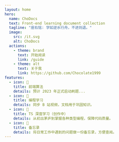 ```yaml
---
layout: home
hero:
  name: ChoDocs
  text: Front-end learning document collection
  tagline: "座右铭: 学如逆水行舟，不进则退。"
  image:
    src: /it.svg
    alt: ChoDocs
  actions:
    - theme: brand
      text: 开始阅读
      link: /guide
    - theme: alt
      text: 关于我
      link: https://github.com/Chocolate1999
features:
  - icon: 📓
    title: 前端算法
    details: 预计 2023 年正式启动刷题...
  - icon: 💬
    title: 编程学习
    details: 同步 B 站视频，文档用于巩固知识。
  - icon: 🚩
    title: TS 深度学习（创作中）
    details: 从初出茅庐到掌握各种类型编程，保障代码质量。
  - icon: 🚚
    title: 备忘录
    details: 将日常工作中遇到的问题做一份备忘录，方便查阅。
---
```


<script setup>
import {
  VPTeamPage,
  VPTeamPageTitle,
  VPTeamMembers
} from 'vitepress/theme'

const members = [
  {
    avatar: 'https://www.github.com/Chocolate1999.png',
    name: 'Chocolate',
    title: '管理者',
    links: [
      { icon: 'github', link: 'https://github.com/Chocolate1999' },
      { icon: 'twitter', link: 'https://twitter.com/ycyChocolate' },
      {
    icon: {
      svg: `<svg xmlns="http://www.w3.org/2000/svg" xmlns:xlink="http://www.w3.org/1999/xlink" aria-hidden="true" role="img" width="20" height="20"  viewBox="0 0 512 512" >
    <path fill="currentColor" d="M488.6 104.1c16.7 18.1 24.4 39.7 23.3 65.7v202.4c-.4 26.4-9.2 48.1-26.5 65.1c-17.2 17-39.1 25.9-65.5 26.7H92.02c-26.45-.8-48.21-9.8-65.28-27.2C9.682 419.4.767 396.5 0 368.2V169.8c.767-26 9.682-47.6 26.74-65.7C43.81 87.75 65.57 78.77 92.02 78h29.38L96.05 52.19c-5.75-5.73-8.63-13-8.63-21.79c0-8.8 2.88-16.06 8.63-21.797C101.8 2.868 109.1 0 117.9 0s16.1 2.868 21.9 8.603L213.1 78h88l74.5-69.397C381.7 2.868 389.2 0 398 0c8.8 0 16.1 2.868 21.9 8.603c5.7 5.737 8.6 12.997 8.6 21.797c0 8.79-2.9 16.06-8.6 21.79L394.6 78h29.3c26.4.77 48 9.75 64.7 26.1zm-38.8 69.7c-.4-9.6-3.7-17.4-10.7-23.5c-5.2-6.1-14-9.4-22.7-9.8H96.05c-9.59.4-17.45 3.7-23.58 9.8c-6.14 6.1-9.4 13.9-9.78 23.5v194.4c0 9.2 3.26 17 9.78 23.5s14.38 9.8 23.58 9.8H416.4c9.2 0 17-3.3 23.3-9.8c6.3-6.5 9.7-14.3 10.1-23.5V173.8zm-264.3 42.7c6.3 6.3 9.7 14.1 10.1 23.2V273c-.4 9.2-3.7 16.9-9.8 23.2c-6.2 6.3-14 9.5-23.6 9.5c-9.6 0-17.5-3.2-23.6-9.5c-6.1-6.3-9.4-14-9.8-23.2v-33.3c.4-9.1 3.8-16.9 10.1-23.2c6.3-6.3 13.2-9.6 23.3-10c9.2.4 17 3.7 23.3 10zm191.5 0c6.3 6.3 9.7 14.1 10.1 23.2V273c-.4 9.2-3.7 16.9-9.8 23.2c-6.1 6.3-14 9.5-23.6 9.5c-9.6 0-17.4-3.2-23.6-9.5c-7-6.3-9.4-14-9.7-23.2v-33.3c.3-9.1 3.7-16.9 10-23.2c6.3-6.3 14.1-9.6 23.3-10c9.2.4 17 3.7 23.3 10z"></path>
  </svg>`,
    },
    link: "https://space.bilibili.com/351534170",
  },
    ]
  },
  {
    avatar: 'https://www.github.com/holazz.png',
    name: 'holazz',
    title: '@element-plus',
    links: [
      { icon: 'github', link: 'https://github.com/holazz' },
      { icon: 'twitter', link: 'https://twitter.com/holazz1208' },
    ]
  },
]
</script>

<VPTeamPage>
  <VPTeamPageTitle>
    <template #title>
      感谢以下所有人的贡献与参与
    </template>
    <template #lead>
      以下排名不分先后（参与或主动提 PR 申请加入）
    </template>
  </VPTeamPageTitle>
  <VPTeamMembers
    :members="members"
  />
</VPTeamPage>
